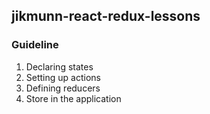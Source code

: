 ## jikmunn-react-redux-lessons

### Guideline
1. Declaring states
2. Setting up actions
3. Defining reducers
4. Store in the application